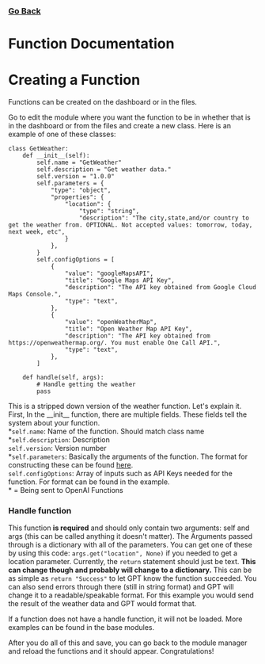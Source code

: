 ### [Go Back](https://github.com/Johonnyy/amber)
# Function Documentation
# Creating a Function
Functions can be created on the dashboard or in the files.

Go to edit the module where you want the function to be in whether that is in the dashboard or from the files and create a new class. Here is an example of one of these classes:
```
class GetWeather:
    def __init__(self):
        self.name = "GetWeather"
        self.description = "Get weather data."
        self.version = "1.0.0"
        self.parameters = {
            "type": "object",
            "properties": {
                "location": {
                    "type": "string",
                    "description": "The city,state,and/or country to get the weather from. OPTIONAL. Not accepted values: tomorrow, today, next week, etc",
                }
            },
        }
        self.configOptions = [
            {
                "value": "googleMapsAPI",
                "title": "Google Maps API Key",
                "description": "The API key obtained from Google Cloud Maps Console.",
                "type": "text",
            },
            {
                "value": "openWeatherMap",
                "title": "Open Weather Map API Key",
                "description": "The API key obtained from https://openweathermap.org/. You must enable One Call API.",
                "type": "text",
            },
        ]

    def handle(self, args):
        # Handle getting the weather
        pass
```

This is a stripped down version of the weather function. Let's explain it. First, In the \_\_init\_\_ function, there are multiple fields. These fields tell the system about your function.  
\*`self.name`: Name of the function. Should match class name  
\*`self.description`: Description  
`self.version`: Version number  
\*`self.parameters`: Basically the arguments of the function. The format for constructing these can be found [here](https://platform.openai.com/docs/guides/gpt/function-calling).  
`self.configOptions`: Array of inputs such as API Keys needed for the function. For format can be found in the example.  
\* = Being sent to OpenAI Functions  

### Handle function
This function **is required** and should only contain two arguments: self and args (this can be called anything it doesn't matter).
The Arguments passed through is a dictionary with all of the parameters. You can get one of these by using this code: `args.get("location", None)` if you needed to get a location parameter.
Currently, the `return` statement should just be text. **This can change though and probably will change to a dictionary.** This can be as simple as `return "Success"` to let GPT know the function succeeded. You can also send errors through there (still in string format) and GPT will change it to a readable/speakable format. For this example you would send the result of the weather data and GPT would format that.

If a function does not have a handle function, it will not be loaded. More examples can be found in the base modules.

After you do all of this and save, you can go back to the module manager and reload the functions and it should appear. Congratulations!

